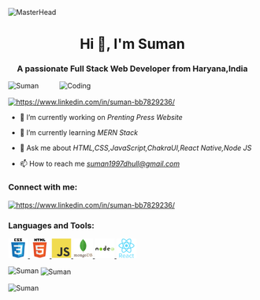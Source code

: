 ![MasterHead](https://www.timefortheweb.com/blog/wp-content/uploads/2017/10/timefortheweb-Blog-Image.gif)

<h1 align="center">Hi 👋, I'm Suman</h1>
<h3 align="center">A passionate Full Stack Web Developer from Haryana,India</h3>

<img align="right" alt="Coding" width="400" src="https://camo.githubusercontent.com/20ba1b87416f6e74a4debebec7a695504eec286a3a0a082f8cc6063ab1353dbe/68747470733a2f2f6d69726f2e6d656469756d2e636f6d2f6d61782f313430302f302a4647443642557a7a5a7331564a4c75592e676966">
<p align="left"> <img src="https://komarev.com/ghpvc/?username=dhullsuman&label=Profile%20views&color=0e75b6&style=flat" alt="Suman" /> </p>

<p align="left"> <a href="https://www.linkedin.com/in/suman-bb7829236/" target="blank"><img align="center" src="https://img.icons8.com/color/2x/linkedin-circled.png" alt="https://www.linkedin.com/in/suman-bb7829236/" height="30" width="40" /></a> </p>

- 🔭 I’m currently working on *Prenting Press Website*

- 🌱 I’m currently learning *MERN Stack*

- 💬 Ask me about *HTML,CSS,JavaScript,ChakraUI,React Native,Node JS*

- 📫 How to reach me *suman1997dhull@gmail.com*

<h3 align="left">Connect with me:</h3>
<p align="left">
<a href="https://www.linkedin.com/in/suman-bb7829236/" target="blank"><img align="center" src="https://img.icons8.com/color/2x/linkedin-circled.png" alt="https://www.linkedin.com/in/suman-bb7829236/" height="30" width="40" /></a>
<!-- <a href="https://codesandbox.io/dashboard/recent?workspace=222bbee5-63ed-4b07-b78f-d7e8fa829c44" target="blank"><img align="center" src="https://img.icons8.com/external-tal-revivo-color-tal-revivo/2x/external-codesandbox-an-online-code-editor-and-sharing-web-application-projects-logo-color-tal-revivo.png" alt="https://codesandbox.io/dashboard/recent?workspace=222bbee5-63ed-4b07-b78f-d7e8fa829c44" height="30" width="40" /></a>
<a href="https://www.instagram.com/niteshsindhu5/" target="blank"><img align="center" src="https://img.icons8.com/3d-fluency/2x/instagram-new.png" alt="https://www.instagram.com/niteshsindhu5/" height="30" width="40" /></a> -->
<!-- <a href="https://www.youtube.com/channel/UCnOdCvjWebQgrAHgWKmRtaw" target="blank"><img align="center" src="https://cdn-icons-png.flaticon.com/512/1384/1384060.png" alt="https://www.youtube.com/channel/UCnOdCvjWebQgrAHgWKmRtaw" height="30" width="40" /></a> -->
</p>

<h3 align="left">Languages and Tools:</h3>
<p align="left"> <a href="https://www.w3schools.com/css/" target="_blank" rel="noreferrer"> <img src="https://raw.githubusercontent.com/devicons/devicon/master/icons/css3/css3-original-wordmark.svg" alt="css3" width="40" height="40"/> </a> <a href="https://www.w3.org/html/" target="_blank" rel="noreferrer"> <img src="https://raw.githubusercontent.com/devicons/devicon/master/icons/html5/html5-original-wordmark.svg" alt="html5" width="40" height="40"/> </a> <a href="https://developer.mozilla.org/en-US/docs/Web/JavaScript" target="_blank" rel="noreferrer"> <img src="https://raw.githubusercontent.com/devicons/devicon/master/icons/javascript/javascript-original.svg" alt="javascript" width="40" height="40"/> </a> <a href="https://www.mongodb.com/" target="_blank" rel="noreferrer"> <img src="https://raw.githubusercontent.com/devicons/devicon/master/icons/mongodb/mongodb-original-wordmark.svg" alt="mongodb" width="40" height="40"/> </a> <a href="https://nodejs.org" target="_blank" rel="noreferrer"> <img src="https://raw.githubusercontent.com/devicons/devicon/master/icons/nodejs/nodejs-original-wordmark.svg" alt="nodejs" width="40" height="40"/> </a> <a href="https://reactjs.org/" target="_blank" rel="noreferrer"> <img src="https://raw.githubusercontent.com/devicons/devicon/master/icons/react/react-original-wordmark.svg" alt="react" width="40" height="40"/> </a> </p>

<p><img align="left" src="https://github-readme-stats.vercel.app/api/top-langs?username=dhullsuman&show_icons=true&locale=en&layout=compact" alt="Suman" /></p>

<p>&nbsp;<img align="center" src="https://github-readme-stats.vercel.app/api?username=dhullsuman&show_icons=true&locale=en" alt="Suman" /></p>

<p><img align="center" src="https://github-readme-streak-stats.herokuapp.com/?user=dhullsuman&" alt="Suman" /></p>